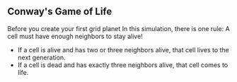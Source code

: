 ## Conway's Game of Life

Before you create your first grid planet
In this simulation, there is one rule: A cell must have enough neighbors to stay alive!

- If a cell is alive and has two or three neighbors alive, that cell lives to the next generation.
- If a cell is dead and has exactly three neighbors alive, that cell comes to life.
